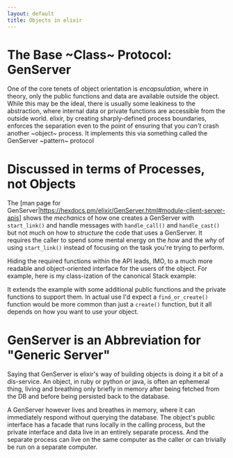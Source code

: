 ```yaml
---
layout: default
title: Objects in elixir
---
```

# The Base ~Class~ Protocol: GenServer

One of the core tenets of object orientation is _encapsulation_, 
where in theory, only the public functions and data are available outside the object.
While this may be the ideal, there is usually some leakiness to the abstraction,
where internal data or private functions are accessible from the outside world. 
elixir, by creating sharply-defined process boundaries, enforces the separation 
even to the point of ensuring that you *can't* crash another ~object~ process.
It implements this via something called the GenServer ~pattern~ protocol 

# Discussed in terms of Processes, not Objects

The [man page for GenServer|https://hexdocs.pm/elixir/GenServer.html#module-client-server-apis] 
shows the _mechanics_ of how one creates a GenServer with `start_link()` and
handle messages with `handle_call()` and `handle_cast()` but not much on how to
_structure_ the code that uses a GenServer. It requires the caller to spend 
 some mental energy on
 the _how_ and the _why_ of using `start_link()` instead of focusing on
 the task you're trying to perform.

Hiding the required functions within the API leads, IMO, to a much more
 readable and object-oriented interface for the users of the object. 
 For example, here is my class-ization of the canonical Stack example:

<script src="https://gist.github.com/JohnB/4e224846aaaa8fa76cf4fed76a97a5b6.js"></script>

It extends the example with some additional public functions and the
 private functions to support them. In actual use I'd expect a `find_or_create()`
 function would be more common than just a `create()` function, but it
 all depends on how you want to use your object.

# GenServer is an Abbreviation for "Generic Server"

Saying that GenServer is elixir's way of building objects is doing it a bit of
 a dis-service. An object, in ruby or python or java, is often an ephemeral thing,
 living and breathing only briefly in memory after being fetched from the
 DB and before being persisted back to the database.
 
A GenServer however lives and breathes in memory, where it can immediately respond without
 querying the database. The object's public interface has a facade that
 runs locally in the calling process, but the private interface 
 and data live in an entirely separate process. And the separate process can live on
 the same computer as the caller or can trivially be run on a separate computer. 
  
 
